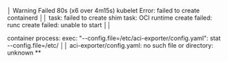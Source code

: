 

│   Warning  Failed     80s (x6 over 4m15s)   kubelet            Error: failed to create containerd ││  task: failed to create shim task: OCI runtime create failed: runc create failed: unable to start ││  


container process: exec: "--config.file=/etc/aci-exporter/config.yaml": stat --config.file=/etc/ ││ aci-exporter/config.yaml: no such file or directory: unknown   **